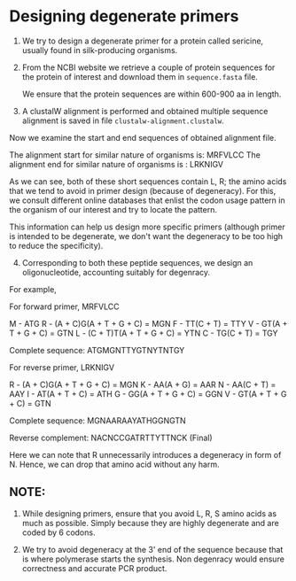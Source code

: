 Designing degenerate primers
============================

1. We try to design a degenerate primer for a protein called sericine,
    usually found in silk-producing organisms.

2. From the NCBI website we retrieve a couple of protein sequences
    for the protein of interest and download them in `sequence.fasta` file.

    We ensure that the protein sequences are within 600-900 aa in length.

3. A clustalW alignment is performed and obtained multiple sequence alignment
    is saved in file `clustalw-alignment.clustalw`.


Now we examine the start and end sequences of obtained alignment file.

The alignment start for similar nature of organisms is: MRFVLCC
The alignment end for similar nature of organisms is  : LRKNIGV

As we can see, both of these short sequences contain L, R; the amino acids
that we tend to avoid in primer design (because of degeneracy). For this, we
consult different online databases that enlist the codon usage pattern in
the organism of our interest and try to locate the pattern.

This information can help us design more specific primers (although primer
is intended to be degenerate, we don't want the degeneracy to be too high to
reduce the specificity).

4. Corresponding to both these peptide sequences, we design an oligonucleotide,
    accounting suitably for degenracy.

For example,

For forward primer, MRFVLCC

M - ATG
R - (A + C)G(A + T + G + C)  = MGN
F - TT(C + T)                = TTY
V - GT(A + T + G + C)        = GTN
L - (C + T)T(A + T + G + C)  = YTN
C - TG(C + T)                = TGY

Complete sequence: ATGMGNTTYGTNYTNTGY

For reverse primer, LRKNIGV

R - (A + C)G(A + T + G + C)  = MGN
K - AA(A + G)                = AAR
N - AA(C + T)                = AAY
I - AT(A + T + C)            = ATH
G - GG(A + T + G + C)        = GGN
V - GT(A + T + G + C)        = GTN

Complete sequence: MGNAARAAYATHGGNGTN

Reverse complement: NACNCCGATRTTYTTNCK (Final)

Here we can note that R unnecessarily introduces a degeneracy in form of N. Hence,
we can drop that amino acid without any harm.

NOTE:
-----
1. While designing primers, ensure that you avoid L, R, S amino acids as much as
    possible. Simply because they are highly degenerate and are coded by 6 codons.

2. We try to avoid degeneracy at the 3' end of the sequence because that is where
    polymerase starts the synthesis. Non degenracy would ensure correctness and
    accurate PCR product.
